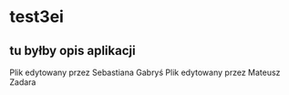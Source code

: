 # test3ei
## tu byłby opis aplikacji
Plik edytowany przez Sebastiana Gabryś
Plik edytowany przez Mateusz Zadara
